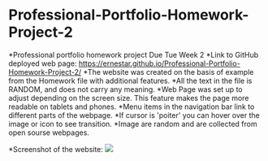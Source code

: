 # Professional-Portfolio-Homework-Project-2
 *Professional portfolio homework project Due Tue Week 2
 *Link to GitHub deployed web page: https://ernestar.github.io/Professional-Portfolio-Homework-Project-2/
 *The website was created on the basis of example from the Homework file with additional features.
 *All the text in the file is RANDOM, and does not carry any meaning.
 *Web Page was set up to adjust depending on the screen size. This feature makes the page more readable on tablets and phones.
 *Menu items in the navigation bar link to different parts of the webpage.
 *If cursor is 'poiter' you can hover over the image or icon to see transition.
 *Image are random and are collected from open sourse webpages.


 *Screenshot of the website:
 ![](/screenshots)
 


